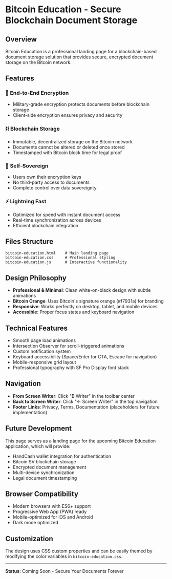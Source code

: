# Bitcoin Education - Secure Blockchain Document Storage

## Overview

Bitcoin Education is a professional landing page for a blockchain-based document storage solution that provides secure, encrypted document storage on the Bitcoin network.

## Features

### 🔐 End-to-End Encryption
- Military-grade encryption protects documents before blockchain storage
- Client-side encryption ensures privacy and security

### ⛓️ Blockchain Storage
- Immutable, decentralized storage on the Bitcoin network
- Documents cannot be altered or deleted once stored
- Timestamped with Bitcoin block time for legal proof

### 🔑 Self-Sovereign
- Users own their encryption keys
- No third-party access to documents
- Complete control over data sovereignty

### ⚡ Lightning Fast
- Optimized for speed with instant document access
- Real-time synchronization across devices
- Efficient blockchain integration

## Files Structure

```
bitcoin-education.html    # Main landing page
bitcoin-education.css     # Professional styling
bitcoin-education.js      # Interactive functionality
```

## Design Philosophy

- **Professional & Minimal**: Clean white-on-black design with subtle animations
- **Bitcoin Orange**: Uses Bitcoin's signature orange (#f7931a) for branding
- **Responsive**: Works perfectly on desktop, tablet, and mobile devices
- **Accessible**: Proper focus states and keyboard navigation

## Technical Features

- Smooth page load animations
- Intersection Observer for scroll-triggered animations
- Custom notification system
- Keyboard accessibility (Space/Enter for CTA, Escape for navigation)
- Mobile-responsive grid layout
- Professional typography with SF Pro Display font stack

## Navigation

- **From Screen Writer**: Click "₿ Writer" in the toolbar center
- **Back to Screen Writer**: Click "← Screen Writer" in the top navigation
- **Footer Links**: Privacy, Terms, Documentation (placeholders for future implementation)

## Future Development

This page serves as a landing page for the upcoming Bitcoin Education application, which will provide:

- HandCash wallet integration for authentication
- Bitcoin SV blockchain storage
- Encrypted document management
- Multi-device synchronization
- Legal document timestamping

## Browser Compatibility

- Modern browsers with ES6+ support
- Progressive Web App (PWA) ready
- Mobile-optimized for iOS and Android
- Dark mode optimized

## Customization

The design uses CSS custom properties and can be easily themed by modifying the color variables in `bitcoin-education.css`.

---

**Status**: Coming Soon - Secure Your Documents Forever
